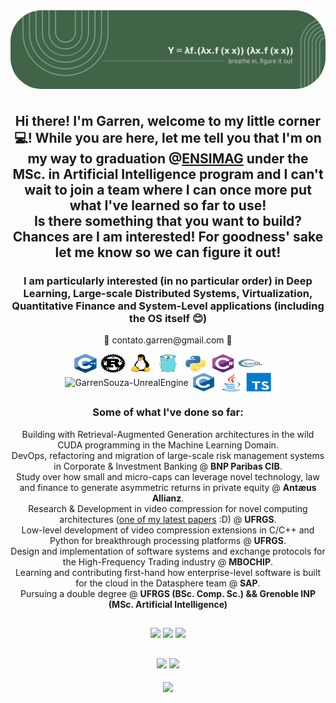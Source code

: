 <!-- Pics -->
<div align="center">
  <img align="center" alt="GarrenSouza-allianz" style="border-radius:50px;" src="https://raw.githubusercontent.com/GarrenSouza/GarrenSouza/main/img/new-cover.png">
</div>

#
<div align="center">
<h2>Hi there! I'm Garren, welcome to my little corner 💻! While you are here, let me tell you that I'm on my way to graduation @<a href="https://ensimag.grenoble-inp.fr/">ENSIMAG</a> under the MSc. in Artificial Intelligence program and I can't wait to join a team where I can once more put what I've learned so far to use!<br/>
  Is there something that you want to build? Chances are I am interested! For goodness' sake let me know so we can figure it out!</h2>
<h3>I am particularly interested (in no particular order) in Deep Learning, Large-scale Distributed Systems, Virtualization, Quantitative Finance and System-Level applications (including the OS itself 😊)</h3>
  📩 contato.garren@gmail.com 📩
</div>
  
<!-- Languages and Tools -->    
<p></p>
<div align="center">
  <img align="center" alt="GarrenSouza-C++" height="30" width="40" src="https://raw.githubusercontent.com/devicons/devicon/master/icons/cplusplus/cplusplus-original.svg">
  <img align="center" alt="GarrenSouza-Rust" height="30" width="40" src="https://raw.githubusercontent.com/devicons/devicon/master/icons/rust/rust-original.svg">
  <img align="center" alt="GarrenSouza-Linux" height="30" width="40" src="https://raw.githubusercontent.com/devicons/devicon/master/icons/linux/linux-original.svg">
  <img align="center" alt="GarrenSouza-Go" height="30" width="40" src="https://raw.githubusercontent.com/devicons/devicon/master/icons/go/go-original.svg">
  <img align="center" alt="GarrenSouza-Python" height="30" width="40" src="https://raw.githubusercontent.com/devicons/devicon/master/icons/python/python-original.svg">
  <img align="center" alt="GarrenSouza-Csharp" height="30" width="40" src="https://raw.githubusercontent.com/devicons/devicon/master/icons/csharp/csharp-original.svg">
  <img align="center" alt="GarrenSouza-OpenGl" height="30" width="40" src="https://raw.githubusercontent.com/devicons/devicon/master/icons/opengl/opengl-original.svg">
  <img align="center" alt="GarrenSouza-UnrealEngine" height="30" width="40" src="https://raw.githubusercontent.com/kenangundogan/fontisto/036b7eca71aab1bef8e6a0518f7329f13ed62f6b/icons/svg/brand/unreal-engine.svg">
  <img align="center" alt="GarrenSouza-C" height="30" width="40" src="https://raw.githubusercontent.com/devicons/devicon/master/icons/c/c-original.svg">
  <img align="center" alt="GarrenSouza-Java" height="30" width="40" src="https://raw.githubusercontent.com/devicons/devicon/master/icons/java/java-original.svg">  
  <img align="center" alt="GarrenSouza-Ts" height="30" width="40" src="https://raw.githubusercontent.com/devicons/devicon/master/icons/typescript/typescript-plain.svg">
</div>

<div align="center">
  <h3> Some of what I've done so far: </h3>
  <p> Building with Retrieval-Augmented Generation architectures in the wild <br>
      CUDA programming in the Machine Learning Domain. <br>
      DevOps, refactoring and migration of large-scale risk management systems in Corporate & Investment Banking @ <b>BNP Paribas CIB</b>. <br>
      Study over how small and micro-caps can leverage novel technology, law and finance to generate asymmetric returns in private equity @ <b>Antæus Allianz</b>. <br>
      Research & Development in video compression for novel computing architectures (<a href="https://ieeexplore.ieee.org/document/9937683/">one of my latest papers</a> :D) @ <b>UFRGS</b>. <br>
      Low-level development of video compression extensions in C/C++ and Python for breakthrough processing platforms @ <b>UFRGS</b>. <br>
      Design and implementation of software systems and exchange protocols for the High-Frequency Trading industry @ <b>MBOCHIP</b>. <br>
      Learning and contributing first-hand how enterprise-level software is built for the cloud in the Datasphere team @ <b>SAP</b>. <br>
      Pursuing a double degree @ <b>UFRGS (BSc. Comp. Sc.) && Grenoble INP (MSc. Artificial Intelligence)</b>
</div>

##
  
<!-- Social -->  
  
<div align="center"> 
  <a href="https://www.instagram.com/_garren.s/" target="_blank"><img src="https://img.shields.io/badge/-Instagram-%23E4405F?style=for-the-badge&logo=instagram&logoColor=white" target="_blank"></a>
  <a href = "mailto:garrenlus.de-souza@grenoble-inp.org"><img src="https://img.shields.io/badge/-Gmail-%23333?style=for-the-badge&logo=gmail&logoColor=white" target="_blank"></a>
  <a href="https://www.linkedin.com/in/garrenlus-souza/" target="_blank"><img src="https://img.shields.io/badge/-LinkedIn-%230077B5?style=for-the-badge&logo=linkedin&logoColor=white" target="_blank"></a> 
</div>  

##  
  
<div align="center">
  <img height="180em" src="https://github-readme-stats.vercel.app/api/top-langs/?username=GarrenSouza&layout=compact&langs_count=7&theme=dracula"/>    
  <img height="180em" src="https://github-readme-stats.vercel.app/api?username=GarrenSouza&show_icons=true&theme=dracula&include_all_commits=true&count_private=true"/>
</div>

<br>

<!-- Stats -->   
<div align="center">
  <img align="center" height="220em" src="https://github-readme-streak-stats.herokuapp.com/?user=GarrenSouza&count_private=true&theme=dracula&include_all_commits=true">   
</div>
 
